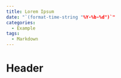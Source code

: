 ```yaml
---
title: Lorem Ipsum
date: "`(format-time-string "%Y-%b-%d")`"
categories:
  - Example
tags:
  - Markdown
---
```


# Header